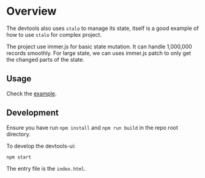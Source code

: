 # Overview

The devtools also uses `stalo` to manage its state, itself is a good example of how to use `stalo` for complex project.

The project use immer.js for basic state mutation. It can handle 1,000,000 records smoothly.
For large state, we can uses immer.js patch to only get the changed parts of the state.

## Usage

Check the [example](../examples/Devtools.tsx).

## Development

Ensure you have run `npm install` and `npm run build` in the repo root directory.

To develop the devtools-ui:

```bash
npm start
```

The entry file is the `index.html`.
